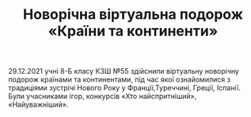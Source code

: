 ﻿---
title: Новорічна віртуальна подорож «Країни та континенти»
---

29.12.2021 учні 8-Б класу КЗШ №55 здійснили віртуальну новорічну подорож країнами та континентами, під час якої ознайомилися з традиціями зустрічі Нового Року у Франції,Туреччині, Греції, Іспанії. Були учасниками ігор, конкурсів «Хто найспритніший», «Найуважніший».

<slideshow></slideshow>